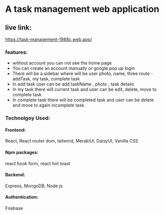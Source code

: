 # A task management web application


## live link:

 https://task-management-1988c.web.app/

### features:

* without account you can not see the home page
* You can create an account manually or google pop up login
* There will be a sidebar where will be user photo, name, three route - addTask, my task, complete task
* In add task user can be add taskName , photo , task details
* In my task there will current task and user can be edit, delete, move to complete task
* In complete task there will be completed task and user can be delete and move to again incomplete task.

### Technolgoy Used:

<h4>Frontend:</h4> React, React router dom, tailwind, MerakiUI, DaisyUI, Vanilla CSS
<h4>Npm packages:</h4> react hook form, react hot toast
<h4>Backend:</h4> Express, MongoDB, Node js
<h4>Authentication:</h4> Firebase